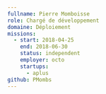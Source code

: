 ```yaml
---
fullname: Pierre Momboisse
role: Chargé de développement
domaine: Déploiement
missions:
  - start: 2018-04-25
    end: 2018-06-30
    status: independent
    employer: octo
    startups:
      - aplus
github: PMombs
---
```


